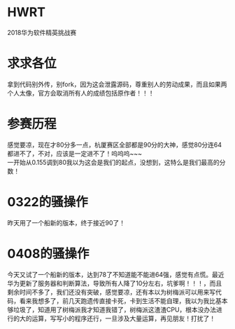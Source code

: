 # HWRT
2018华为软件精英挑战赛

# 求求各位
拿到代码别外传，别fork，因为这会泄露源码，尊重别人的劳动成果，而且如果两个人太像，官方会取消所有人的成绩包括原作者！！！

# 参赛历程
感觉要凉，现在才80分多一点，杭厦赛区全部都是90分的大神，感觉80分连64都进不了，不对，应该是一定进不了！呜呜呜~~~  
一开始从0.155调到80我以为这会是我们的起点，没想到，这特么是我们最高的分数！

# 0322的骚操作
昨天用了一个船新的版本，终于接近90了！

# 0408的骚操作
今天又试了一个船新的版本，达到78了不知道能不能进64强，感觉有点慌。最近华为更新了服务器和判断算法，导致所有人降了10分左右，坑爹啊！！！，而且剩余时间不多了，我们还没有突破，感觉要凉，还有本以为树梅派可以用来写代码，看来我想多了，前几天跑遗传直接卡死，卡到生活不能自理，我以为我比基本够垃圾了，知道用了树梅派我才知道我错了，树梅派这渣渣CPU，根本没办法进行的大的运算，写写小的程序还行，一旦涉及大量运算，再见朋友！打扰了！
